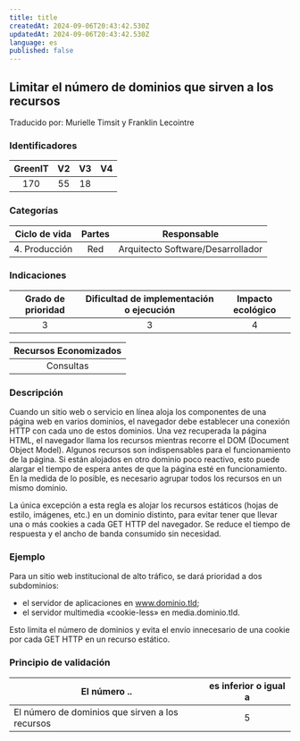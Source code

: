 ```yaml
---
title: title
createdAt: 2024-09-06T20:43:42.530Z
updatedAt: 2024-09-06T20:43:42.530Z
language: es
published: false
---
```

## Limitar el número de dominios que sirven a los recursos
Traducido por: Murielle Timsit y Franklin Lecointre

### Identificadores

| GreenIT |  V2  |  V3  |  V4  |
|:-------:|:----:|:----:|:----:|
|   170   | 55  | 18  | |

### Categorías

| Ciclo de vida | Partes | Responsable  |
|:---------:|:----:|:----:|
| 4. Producción | Red | Arquitecto Software/Desarrollador |

### Indicaciones

| Grado de prioridad   | Dificultad de implementación o ejecución | Impacto ecológico   |
|:-------------------:|:-------------------------:|:---------------------:|
| 3 | 3 | 4 |

|Recursos Economizados   |
|:----------------------------------------------------------:|
| Consultas  |

### Descripción

Cuando un sitio web o servicio en línea aloja los componentes de una página web en varios dominios, el navegador debe establecer una conexión HTTP con cada uno de estos dominios. Una vez recuperada la página HTML, el navegador llama los recursos mientras recorre el DOM (Document Object Model).
Algunos recursos son indispensables para el funcionamiento de la página. Si están alojados en otro dominio poco reactivo, esto puede alargar el tiempo de espera antes de que la página esté en funcionamiento. En la medida de lo posible, es necesario agrupar todos los recursos en un mismo dominio.

La única excepción a esta regla es alojar los recursos estáticos (hojas de estilo, imágenes, etc.) en un dominio distinto,
para evitar tener que llevar una o más cookies a cada GET HTTP del navegador. Se reduce el tiempo de respuesta y el ancho de banda consumido sin necesidad.

### Ejemplo

Para un sitio web institucional de alto tráfico, se dará prioridad a dos subdominios:
 - el servidor de aplicaciones en www.dominio.tld;
 - el servidor multimedia «cookie-less» en media.dominio.tld.

Esto limita el número de dominios y evita el envío innecesario de una cookie por cada GET HTTP en un recurso estático.


### Principio de validación

| El número ..   | es inferior o igual a   |  
|-------------------|:-------------------------:|
| El número de dominios que sirven a los recursos   | 5 |


